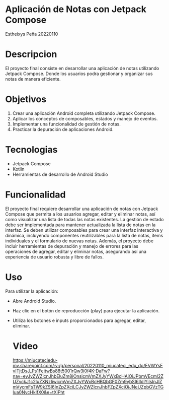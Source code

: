 #  Aplicación de Notas con Jetpack Compose
Estheixys Peña 20220110

# Descripcion
El proyecto final consiste en desarrollar una aplicación de notas utilizando Jetpack Compose. Donde los usuarios podra gestionar y organizar sus notas de manera eficiente.

# Objetivos
1. Crear una aplicación Android completa utilizando Jetpack Compose.
2. Aplicar los conceptos de composables, estados y manejo de eventos.
3. Implementar una funcionalidad de gestión de notas.
4. Practicar la depuración de aplicaciones Android.

# Tecnologias 
- Jetpack Compose
- Kotlin
- Herramientas de desarrollo de Android Studio

# Funcionalidad 
El proyecto final requiere desarrollar una aplicación de notas con Jetpack Compose que permita a los usuarios agregar, editar y eliminar notas, así como visualizar una lista de todas las notas existentes. La gestión de estado debe ser implementada para mantener actualizada la lista de notas en la interfaz. Se deben utilizar composables para crear una interfaz interactiva y dinámica, incluyendo componentes reutilizables para la lista de notas, ítems individuales y el formulario de nuevas notas. Además, el proyecto debe incluir herramientas de depuración y manejo de errores para las operaciones de agregar, editar y eliminar notas, asegurando así una experiencia de usuario robusta y libre de fallos.

# Uso
Para utilizar la aplicación:
- Abre Android Studio.
- Haz clic en el botón de reproducción (play) para ejecutar la aplicación.
- Utiliza los botones e inputs proporcionados para agregar, editar, eliminar.

  # Video
  https://miucateciedu-my.sharepoint.com/:v:/g/personal/20220110_miucateci_edu_do/EVWYsFvITjtDsJ_Ps1FeitwBs88t5001rQw3i0f4K-DaFw?nav=eyJyZWZlcnJhbEluZm8iOnsicmVmZXJyYWxBcHAiOiJPbmVEcml2ZUZvckJ1c2luZXNzIiwicmVmZXJyYWxBcHBQbGF0Zm9ybSI6IldlYiIsInJlZmVycmFsTW9kZSI6InZpZXciLCJyZWZlcnJhbFZpZXciOiJNeUZpbGVzTGlua0NvcHkifX0&e=tXiPht
  
